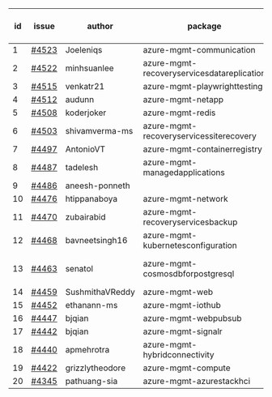 | id | issue | author | package | assignee | bot advice | created date of issue | target release date | date from target |
| ------ | ------ | ------ | ------ | ------ | ------ | ------ | ------ | :-----: |
| 1 | [#4523](https://github.com/Azure/sdk-release-request/issues/4523) | Joeleniqs | azure-mgmt-communication | ChenxiJiang333 |  | 09-13 | 10-27 |  |
| 2 | [#4522](https://github.com/Azure/sdk-release-request/issues/4522) | minhsuanlee | azure-mgmt-recoveryservicesdatareplication | ChenxiJiang333 | FirstBeta | 09-13 | 10-27 |  |
| 3 | [#4515](https://github.com/Azure/sdk-release-request/issues/4515) | venkatr21 | azure-mgmt-playwrighttesting | ChenxiJiang333 | FirstBeta | 09-13 | 10-27 |  |
| 4 | [#4512](https://github.com/Azure/sdk-release-request/issues/4512) | audunn | azure-mgmt-netapp | ChenxiJiang333 |  | 09-08 | 10-27 |  |
| 5 | [#4508](https://github.com/Azure/sdk-release-request/issues/4508) | koderjoker | azure-mgmt-redis | ChenxiJiang333 |  | 09-07 | 09-22 |  |
| 6 | [#4503](https://github.com/Azure/sdk-release-request/issues/4503) | shivamverma-ms | azure-mgmt-recoveryservicessiterecovery | ChenxiJiang333 |  | 09-06 | 09-22 |  |
| 7 | [#4497](https://github.com/Azure/sdk-release-request/issues/4497) | AntonioVT | azure-mgmt-containerregistry | ChenxiJiang333 |  | 09-05 | 09-22 |  |
| 8 | [#4487](https://github.com/Azure/sdk-release-request/issues/4487) | tadelesh | azure-mgmt-managedapplications | ChenxiJiang333 |  | 09-05 | 09-22 |  |
| 9 | [#4486](https://github.com/Azure/sdk-release-request/issues/4486) | aneesh-ponneth |  | ChenxiJiang333 |  | 08-31 | 09-22 |  |
| 10 | [#4476](https://github.com/Azure/sdk-release-request/issues/4476) | htippanaboya | azure-mgmt-network | ChenxiJiang333 |  | 08-29 | 09-22 |  |
| 11 | [#4470](https://github.com/Azure/sdk-release-request/issues/4470) | zubairabid | azure-mgmt-recoveryservicesbackup | ChenxiJiang333 | ForCLI | 08-29 | 09-22 |  |
| 12 | [#4468](https://github.com/Azure/sdk-release-request/issues/4468) | bavneetsingh16 | azure-mgmt-kubernetesconfiguration | ChenxiJiang333 |  | 08-28 | 09-22 |  |
| 13 | [#4463](https://github.com/Azure/sdk-release-request/issues/4463) | senatol | azure-mgmt-cosmosdbforpostgresql | ChenxiJiang333 | new comment. FirstGA | 08-23 | 09-22 |  |
| 14 | [#4459](https://github.com/Azure/sdk-release-request/issues/4459) | SushmithaVReddy | azure-mgmt-web | ChenxiJiang333 | MultiAPI | 08-23 | 09-22 |  |
| 15 | [#4452](https://github.com/Azure/sdk-release-request/issues/4452) | ethanann-ms | azure-mgmt-iothub | ChenxiJiang333 |  | 08-17 | 09-22 |  |
| 16 | [#4447](https://github.com/Azure/sdk-release-request/issues/4447) | bjqian | azure-mgmt-webpubsub | ChenxiJiang333 | HoldOn | 08-17 | 09-22 |  |
| 17 | [#4442](https://github.com/Azure/sdk-release-request/issues/4442) | bjqian | azure-mgmt-signalr | ChenxiJiang333 |  | 08-17 | 09-22 |  |
| 18 | [#4440](https://github.com/Azure/sdk-release-request/issues/4440) | apmehrotra | azure-mgmt-hybridconnectivity | ChenxiJiang333 | FirstBeta | 08-16 | 09-22 |  |
| 19 | [#4422](https://github.com/Azure/sdk-release-request/issues/4422) | grizzlytheodore | azure-mgmt-compute | ChenxiJiang333 |  | 08-12 | 09-22 |  |
| 20 | [#4345](https://github.com/Azure/sdk-release-request/issues/4345) | pathuang-sia | azure-mgmt-azurestackhci | ChenxiJiang333 | HoldOn | 07-19 | 09-22 |  |
